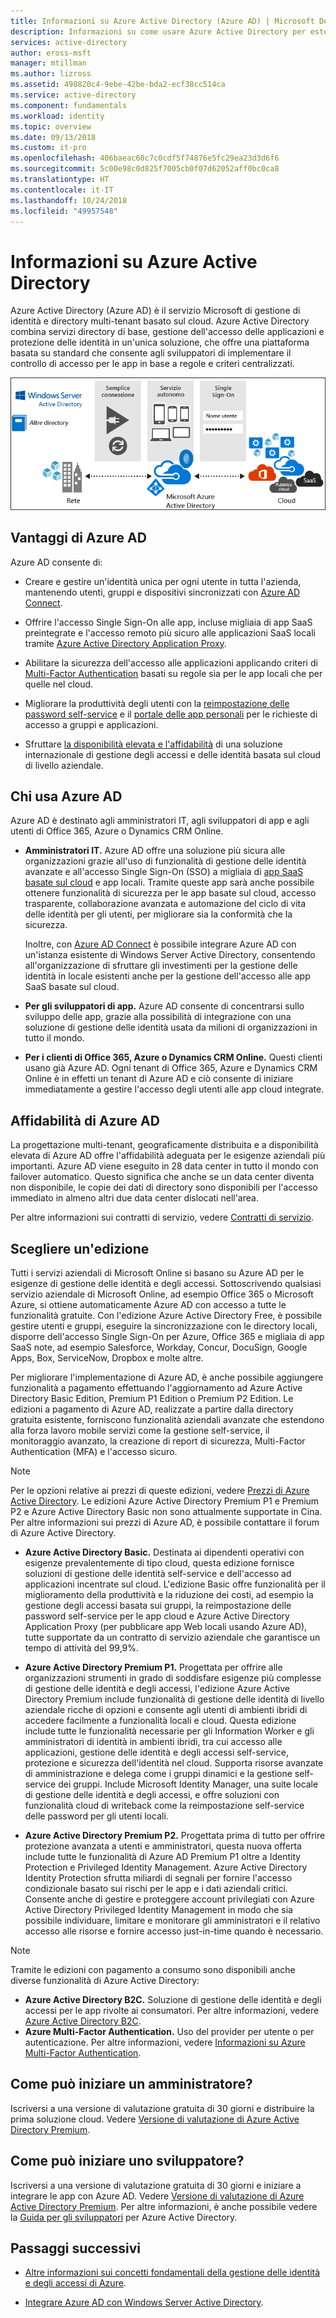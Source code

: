 ```yaml
---
title: Informazioni su Azure Active Directory (Azure AD) | Microsoft Docs
description: Informazioni su come usare Azure Active Directory per estendere le identità locali esistenti nel cloud o sviluppare app integrate di Azure AD.
services: active-directory
author: eross-msft
manager: mtillman
ms.author: lizross
ms.assetid: 498820c4-9ebe-42be-bda2-ecf38cc514ca
ms.service: active-directory
ms.component: fundamentals
ms.workload: identity
ms.topic: overview
ms.date: 09/13/2018
ms.custom: it-pro
ms.openlocfilehash: 406baeac60c7c0cdf5f74876e5fc29ea23d3d6f6
ms.sourcegitcommit: 5c00e98c0d825f7005cb0f07d62052aff0bc0ca8
ms.translationtype: HT
ms.contentlocale: it-IT
ms.lasthandoff: 10/24/2018
ms.locfileid: "49957548"
---
```

# <a name="what-is-azure-active-directory"></a>Informazioni su Azure Active Directory
Azure Active Directory (Azure AD) è il servizio Microsoft di gestione di identità e directory multi-tenant basato sul cloud. Azure Active Directory combina servizi directory di base, gestione dell'accesso delle applicazioni e protezione delle identità in un'unica soluzione, che offre una piattaforma basata su standard che consente agli sviluppatori di implementare il controllo di accesso per le app in base a regole e criteri centralizzati.

![Stack di Azure AD Connect](./media/active-directory-whatis/Azure_Active_Directory.png)

## <a name="benefits-of-azure-ad"></a>Vantaggi di Azure AD
Azure AD consente di:

-   Creare e gestire un'identità unica per ogni utente in tutta l'azienda, mantenendo utenti, gruppi e dispositivi sincronizzati con [Azure AD Connect](../connect/active-directory-aadconnect.md).

-   Offrire l'accesso Single Sign-On alle app, incluse migliaia di app SaaS preintegrate e l'accesso remoto più sicuro alle applicazioni SaaS locali tramite [Azure Active Directory Application Proxy](../manage-apps/application-proxy.md).

-   Abilitare la sicurezza dell'accesso alle applicazioni applicando criteri di [Multi-Factor Authentication](../authentication/concept-mfa-howitworks.md) basati su regole sia per le app locali che per quelle nel cloud.

-   Migliorare la produttività degli utenti con la [reimpostazione delle password self-service](../user-help/user-help-reset-password.md) e il [portale delle app personali](../user-help/active-directory-saas-access-panel-introduction.md) per le richieste di accesso a gruppi e applicazioni.

-   Sfruttare [la disponibilità elevata e l'affidabilità](https://docs.microsoft.com/azure/architecture/checklist/availability) di una soluzione internazionale di gestione degli accessi e delle identità basata sul cloud di livello aziendale.

## <a name="who-uses-azure-ad"></a>Chi usa Azure AD
Azure AD è destinato agli amministratori IT, agli sviluppatori di app e agli utenti di Office 365, Azure o Dynamics CRM Online.

- **Amministratori IT.** Azure AD offre una soluzione più sicura alle organizzazioni grazie all'uso di funzionalità di gestione delle identità avanzate e all'accesso Single Sign-On (SSO) a migliaia di [app SaaS basate sul cloud](../saas-apps/tutorial-list.md) e app locali. Tramite queste app sarà anche possibile ottenere funzionalità di sicurezza per le app basate sul cloud, accesso trasparente, collaborazione avanzata e automazione del ciclo di vita delle identità per gli utenti, per migliorare sia la conformità che la sicurezza.

    Inoltre, con [Azure AD Connect](../connect/active-directory-aadconnect-get-started-express.md) è possibile integrare Azure AD con un'istanza esistente di Windows Server Active Directory, consentendo all'organizzazione di sfruttare gli investimenti per la gestione delle identità in locale esistenti anche per la gestione dell'accesso alle app SaaS basate sul cloud.

- **Per gli sviluppatori di app.** Azure AD consente di concentrarsi sullo sviluppo delle app, grazie alla possibilità di integrazione con una soluzione di gestione delle identità usata da milioni di organizzazioni in tutto il mondo.

- **Per i clienti di Office 365, Azure o Dynamics CRM Online.** Questi clienti usano già Azure AD. Ogni tenant di Office 365, Azure e Dynamics CRM Online è in effetti un tenant di Azure AD e ciò consente di iniziare immediatamente a gestire l'accesso degli utenti alle app cloud integrate.

## <a name="how-reliable-is-azure-ad"></a>Affidabilità di Azure AD
La progettazione multi-tenant, geograficamente distribuita e a disponibilità elevata di Azure AD offre l'affidabilità adeguata per le esigenze aziendali più importanti. Azure AD viene eseguito in 28 data center in tutto il mondo con failover automatico. Questo significa che anche se un data center diventa non disponibile, le copie dei dati di directory sono disponibili per l'accesso immediato in almeno altri due data center dislocati nell'area.

Per altre informazioni sui contratti di servizio, vedere [Contratti di servizio](https://azure.microsoft.com/support/legal/sla/).

## <a name="choose-an-edition"></a>Scegliere un'edizione
Tutti i servizi aziendali di Microsoft Online si basano su Azure AD per le esigenze di gestione delle identità e degli accessi. Sottoscrivendo qualsiasi servizio aziendale di Microsoft Online, ad esempio Office 365 o Microsoft Azure, si ottiene automaticamente Azure AD con accesso a tutte le funzionalità gratuite. Con l'edizione Azure Active Directory Free, è possibile gestire utenti e gruppi, eseguire la sincronizzazione con le directory locali, disporre dell'accesso Single Sign-On per Azure, Office 365 e migliaia di app SaaS note, ad esempio Salesforce, Workday, Concur, DocuSign, Google Apps, Box, ServiceNow, Dropbox e molte altre. 

Per migliorare l'implementazione di Azure AD, è anche possibile aggiungere funzionalità a pagamento effettuando l'aggiornamento ad Azure Active Directory Basic Edition, Premium P1 Edition o Premium P2 Edition. Le edizioni a pagamento di Azure AD, realizzate a partire dalla directory gratuita esistente, forniscono funzionalità aziendali avanzate che estendono alla forza lavoro mobile servizi come la gestione self-service, il monitoraggio avanzato, la creazione di report di sicurezza, Multi-Factor Authentication (MFA) e l'accesso sicuro.

> [!NOTE]
> Per le opzioni relative ai prezzi di queste edizioni, vedere [Prezzi di Azure Active Directory](https://azure.microsoft.com/pricing/details/active-directory/). Le edizioni Azure Active Directory Premium P1 e Premium P2 e Azure Active Directory Basic non sono attualmente supportate in Cina. Per altre informazioni sui prezzi di Azure AD, è possibile contattare il forum di Azure Active Directory.

- **Azure Active Directory Basic.** Destinata ai dipendenti operativi con esigenze prevalentemente di tipo cloud, questa edizione fornisce soluzioni di gestione delle identità self-service e dell'accesso ad applicazioni incentrate sul cloud. L'edizione Basic offre funzionalità per il miglioramento della produttività e la riduzione dei costi, ad esempio la gestione degli accessi basata sui gruppi, la reimpostazione delle password self-service per le app cloud e Azure Active Directory Application Proxy (per pubblicare app Web locali usando Azure AD), tutte supportate da un contratto di servizio aziendale che garantisce un tempo di attività del 99,9%.

- **Azure Active Directory Premium P1.** Progettata per offrire alle organizzazioni strumenti in grado di soddisfare esigenze più complesse di gestione delle identità e degli accessi, l'edizione Azure Active Directory Premium include funzionalità di gestione delle identità di livello aziendale ricche di opzioni e consente agli utenti di ambienti ibridi di accedere facilmente a funzionalità locali e cloud. Questa edizione include tutte le funzionalità necessarie per gli Information Worker e gli amministratori di identità in ambienti ibridi, tra cui accesso alle applicazioni, gestione delle identità e degli accessi self-service, protezione e sicurezza dell'identità nel cloud. Supporta risorse avanzate di amministrazione e delega come i gruppi dinamici e la gestione self-service dei gruppi. Include Microsoft Identity Manager, una suite locale di gestione delle identità e degli accessi, e offre soluzioni con funzionalità cloud di writeback come la reimpostazione self-service delle password per gli utenti locali.

- **Azure Active Directory Premium P2.** Progettata prima di tutto per offrire protezione avanzata a utenti e amministratori, questa nuova offerta include tutte le funzionalità di Azure AD Premium P1 oltre a Identity Protection e Privileged Identity Management. Azure Active Directory Identity Protection sfrutta miliardi di segnali per fornire l'accesso condizionale basato sui rischi per le app e i dati aziendali critici. Consente anche di gestire e proteggere account privilegiati con Azure Active Directory Privileged Identity Management in modo che sia possibile individuare, limitare e monitorare gli amministratori e il relativo accesso alle risorse e fornire accesso just-in-time quando è necessario.  

> [!NOTE]
> Tramite le edizioni con pagamento a consumo sono disponibili anche diverse funzionalità di Azure Active Directory:<ul><li>**Azure Active Directory B2C.** Soluzione di gestione delle identità e degli accessi per le app rivolte ai consumatori. Per altre informazioni, vedere [Azure Active Directory B2C](https://azure.microsoft.com/documentation/services/active-directory-b2c/).</li><li>**Azure Multi-Factor Authentication.** Uso del provider per utente o per autenticazione. Per altre informazioni, vedere [Informazioni su Azure Multi-Factor Authentication](../authentication/multi-factor-authentication.md).

## <a name="as-an-admin-how-do-i-get-started"></a>Come può iniziare un amministratore?
Iscriversi a una versione di valutazione gratuita di 30 giorni e distribuire la prima soluzione cloud. Vedere [Versione di valutazione di Azure Active Directory Premium](https://azure.microsoft.com/trial/get-started-active-directory/).

## <a name="as-a-developer-how-do-i-get-started"></a>Come può iniziare uno sviluppatore?
Iscriversi a una versione di valutazione gratuita di 30 giorni e iniziare a integrare le app con Azure AD. Vedere [Versione di valutazione di Azure Active Directory Premium](https://azure.microsoft.com/trial/get-started-active-directory/). Per altre informazioni, è anche possibile vedere la [Guida per gli sviluppatori](../develop/v1-overview.md) per Azure Active Directory.

## <a name="next-steps"></a>Passaggi successivi
- [Altre informazioni sui concetti fondamentali della gestione delle identità e degli accessi di Azure](identity-fundamentals.md).

- [Integrare Azure AD con Windows Server Active Directory](../hybrid/how-to-connect-install-express.md).
